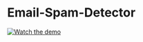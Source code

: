 # Email-Spam-Detector

[![Watch the demo](https://i.imgur.com/vKb2F1B.png)](https://www.youtube.com/watch?v=bHyeYi5ASSU)

